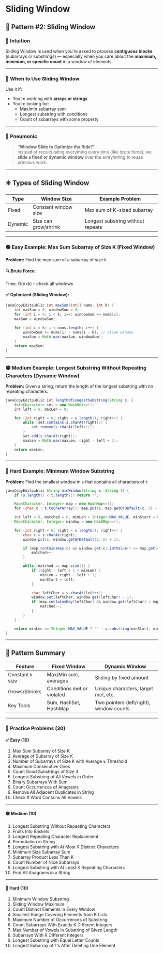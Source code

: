 # Sliding Window

## 🔶 Pattern #2: Sliding Window

### 🧠 Intuition

Sliding Window is used when you're asked to process **contiguous blocks** (subarrays or substrings) — especially when you care about the **maximum, minimum, or specific count** in a window of elements.

***

### 🚪 When to Use Sliding Window

Use it if:

* You’re working with **arrays or strings**
* You’re looking for:
  * Max/min subarray sum
  * Longest substring with conditions
  * Count of subarrays with some property

***

### 🧠 Pneumonic

> **“Window Slide to Optimize the Ride!”**\
> Instead of recalculating everything every time (like brute force), we **slide a fixed or dynamic window** over the array/string to reuse previous work.

***

## ✳️ Types of Sliding Window

| Type    | Window Size          | Example Problem                   |
| ------- | -------------------- | --------------------------------- |
| Fixed   | Constant window size | Max sum of K-sized subarray       |
| Dynamic | Size can grow/shrink | Longest substring without repeats |

***

### 🟢 Easy Example: Max Sum Subarray of Size K (Fixed Window)

**Problem:** Find the max sum of a subarray of size `k`

#### 🔍 Brute Force:

Time: O(n×k) – check all windows

#### ✅ Optimized (Sliding Window):

```java
javaCopyEditpublic int maxSum(int[] nums, int k) {
    int maxSum = 0, windowSum = 0;
    for (int i = 0; i < k; i++) windowSum += nums[i];
    maxSum = windowSum;
    
    for (int i = k; i < nums.length; i++) {
        windowSum += nums[i] - nums[i - k]; // slide window
        maxSum = Math.max(maxSum, windowSum);
    }
    return maxSum;
}
```

***

### 🟡 Medium Example: Longest Substring Without Repeating Characters (Dynamic Window)

**Problem:** Given a string, return the length of the longest substring with no repeating characters.

```java
javaCopyEditpublic int lengthOfLongestSubstring(String s) {
    Set<Character> set = new HashSet<>();
    int left = 0, maxLen = 0;

    for (int right = 0; right < s.length(); right++) {
        while (set.contains(s.charAt(right))) {
            set.remove(s.charAt(left++));
        }
        set.add(s.charAt(right));
        maxLen = Math.max(maxLen, right - left + 1);
    }
    return maxLen;
}
```

***

### 🔴 Hard Example: Minimum Window Substring

**Problem:** Find the smallest window in `s` that contains all characters of `t`

```java
javaCopyEditpublic String minWindow(String s, String t) {
    if (s.length() < t.length()) return "";

    Map<Character, Integer> map = new HashMap<>();
    for (char c : t.toCharArray()) map.put(c, map.getOrDefault(c, 0) + 1);

    int left = 0, matched = 0, minLen = Integer.MAX_VALUE, minStart = 0;
    Map<Character, Integer> window = new HashMap<>();

    for (int right = 0; right < s.length(); right++) {
        char c = s.charAt(right);
        window.put(c, window.getOrDefault(c, 0) + 1);

        if (map.containsKey(c) && window.get(c).intValue() == map.get(c).intValue()) {
            matched++;
        }

        while (matched == map.size()) {
            if (right - left + 1 < minLen) {
                minLen = right - left + 1;
                minStart = left;
            }

            char leftChar = s.charAt(left++);
            window.put(leftChar, window.get(leftChar) - 1);
            if (map.containsKey(leftChar) && window.get(leftChar) < map.get(leftChar)) {
                matched--;
            }
        }
    }

    return minLen == Integer.MAX_VALUE ? "" : s.substring(minStart, minStart + minLen);
}
```

***

## 🔁 Pattern Summary

| Feature           | Fixed Window               | Dynamic Window                           |
| ----------------- | -------------------------- | ---------------------------------------- |
| Constant `k` size | Max/Min sum, averages      | Sliding by fixed amount                  |
| Grows/Shrinks     | Conditions met or violated | Unique characters, target met, etc.      |
| Key Tools         | Sum, HashSet, HashMap      | Two pointers (left/right), window counts |

***

### 🧩 Practice Problems (30)

#### ✅ Easy (10)

1. Max Sum Subarray of Size K
2. Average of Subarray of Size K
3. Number of Subarrays of Size K with Average ≥ Threshold
4. Maximum Consecutive Ones
5. Count Good Substrings of Size 3
6. Longest Substring of All Vowels in Order
7. Binary Subarrays With Sum
8. Count Occurrences of Anagrams
9. Remove All Adjacent Duplicates in String
10. Check If Word Contains All Vowels

***

#### 🟡 Medium (10)

1. Longest Substring Without Repeating Characters
2. Fruits Into Baskets
3. Longest Repeating Character Replacement
4. Permutation in String
5. Longest Substring with At Most K Distinct Characters
6. Minimum Size Subarray Sum
7. Subarray Product Less Than K
8. Count Number of Nice Subarrays
9. Longest Substring with At Least K Repeating Characters
10. Find All Anagrams in a String

***

#### 🔴 Hard (10)

1. Minimum Window Substring
2. Sliding Window Maximum
3. Count Distinct Elements in Every Window
4. Smallest Range Covering Elements from K Lists
5. Maximum Number of Occurrences of Substring
6. Count Subarrays With Exactly K Different Integers
7. Max Number of Vowels in Substring of Given Length
8. Subarrays With K Different Integers
9. Longest Substring with Equal Letter Counts
10. Longest Subarray of 1's After Deleting One Element
